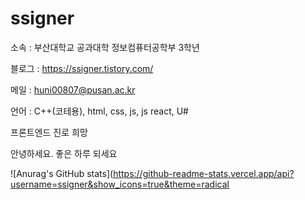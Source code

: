# ssigner
소속 : 부산대학교 공과대학 정보컴퓨터공학부 3학년

블로그 : https://ssigner.tistory.com/

메일 : huni00807@pusan.ac.kr

언어 : C++(코테용), html, css, js, js react, U#

프론트엔드 진로 희망

안녕하세요. 좋은 하루 되세요

![Anurag's GitHub stats](https://github-readme-stats.vercel.app/api?username=ssigner&show_icons=true&theme=radical
